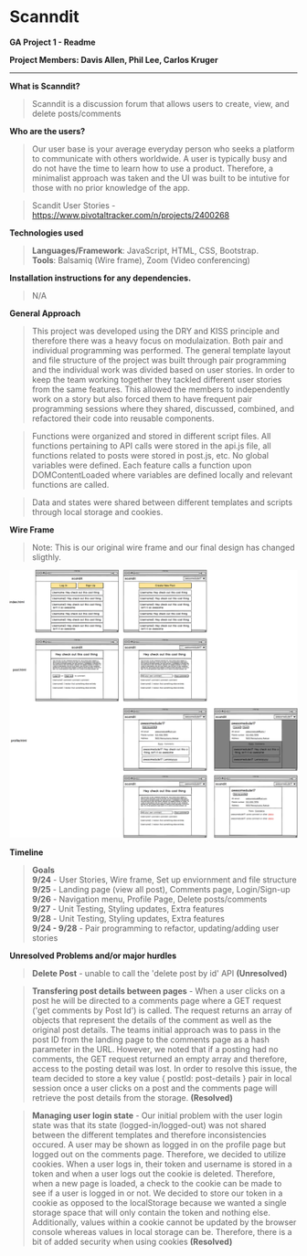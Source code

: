 
# Scanndit

**GA Project 1 - Readme**

**Project Members: Davis Allen, Phil Lee, Carlos Kruger**

---
**What is Scanndit?**

> Scanndit is a discussion forum that allows users to create, view, and delete posts/comments


**Who are the users?**

> Our user base is your average everyday person who seeks a platform to communicate with others worldwide. A user is typically busy and do not have the time to learn how to use a product. Therefore, a minimalist approach was taken and the UI was built to be intutive for those with no prior knowledge of the app.

>Scandit User Stories - https://www.pivotaltracker.com/n/projects/2400268

**Technologies used**

>**Languages/Framework**: JavaScript, HTML, CSS, Bootstrap.\
**Tools**: Balsamiq (Wire frame), Zoom (Video conferencing)


**Installation instructions for any dependencies.**

> N/A

**General Approach**

> This project was developed using the DRY and KISS principle and therefore there was a heavy focus on modulaization. Both pair and individual programming was performed. The general template layout and file structure of the project was built through pair programming and the individual work was divided based on user stories. In order to keep the team working together they tackled different user stories from the same features. This allowed the members to independently work on a story but also forced them to have frequent pair programming sessions where they shared, discussed, combined, and refactored their code into reusable components.

> Functions were organized and stored in different script files. All functions pertaining to API calls were stored in the api.js file, all functions related to posts were stored in post.js, etc. No global variables were defined. Each feature calls a function upon DOMContentLoaded where variables are defined locally and relevant functions are called.

> Data and states were shared between different templates and scripts through local storage and cookies.

**Wire Frame**

> Note: This is our original wire frame and our final design has changed sligthly.

![](Scanndit_Wire_Frame.png)

**Timeline**

> **Goals**\
    **9/24** - User Stories, Wire frame, Set up enviornment and file structure\
    **9/25** - Landing page (view all post), Comments page, Login/Sign-up\
    **9/26** - Navigation menu, Profile Page, Delete posts/comments \
    **9/27** - Unit Testing, Styling updates, Extra features\
    **9/28** - Unit Testing, Styling updates, Extra features\
    **9/24 - 9/28** - Pair programming to refactor, updating/adding user stories
    
**Unresolved Problems and/or major hurdles**

> **Delete Post** - unable to call the 'delete post by id' API **(Unresolved)**

> **Transfering post details between pages** - When a user clicks on a post he will be directed to a comments page where a GET request ('get comments by Post Id') is called. The request returns an array of objects that represent the details of the comment as well as the original post details. The teams initial approach was to pass in the post ID from the landing page to the comments page as a hash parameter in the URL. However, we noted that if a posting had no comments, the GET request returned an empty array and therefore, access to the posting detail was lost. In order to resolve this issue, the team decided to store a key value { postId: post-details } pair in local session once a user clicks on a post and the comments page will retrieve the post details from the storage. **(Resolved)**

> **Managing user login state** - Our initial problem with the user login state was that its state (logged-in/logged-out) was not shared between the different templates and therefore inconsistencies occured. A user may be shown as logged in on the profile page but logged out on the comments page. Therefore, we decided to utilize cookies. When a user logs in, their token and username is stored in a token and when a user logs out the cookie is deleted. Therefore, when a new page is loaded, a check to the cookie can be made to see if a user is logged in or not. We decided to store our token in a cookie as opposed to the localStorage because we wanted a single storage space that will only contain the token and nothing else. Additionally, values within a cookie cannot be updated by the browser console whereas values in local storage can be. Therefore, there is a bit of added security when using cookies **(Resolved)**

